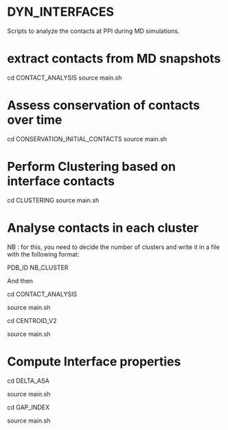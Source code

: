 # DYN_INTERFACES
Scripts to analyze the contacts at PPI during MD simulations.

# extract contacts from MD snapshots
cd CONTACT_ANALYSIS
source main.sh

# Assess conservation of contacts over time 
cd CONSERVATION_INITIAL_CONTACTS
source main.sh

# Perform Clustering based on interface contacts
cd CLUSTERING
source main.sh

# Analyse contacts in each cluster 

NB : for this, you need to decide the number of clusters and write it in a file with the following format:

PDB_ID NB_CLUSTER

And then 

cd CONTACT_ANALYSIS

source main.sh

cd CENTROID_V2

source main.sh


# Compute Interface properties
cd DELTA_ASA

source main.sh 

cd GAP_INDEX

source main.sh
